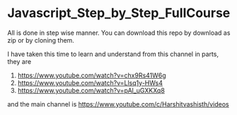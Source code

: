 # Javascript_Step_by_Step_FullCourse


All is done in step wise manner. You can download this repo by download as zip or by cloning them.

I have taken this time to learn and understand from this channel in parts, they are 
1) https://www.youtube.com/watch?v=chx9Rs41W6g
2) https://www.youtube.com/watch?v=Llsq1y-HWs4
3) https://www.youtube.com/watch?v=pAl_uGXKXq8

and the main channel is https://www.youtube.com/c/Harshitvashisth/videos
